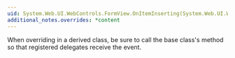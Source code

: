 ```yaml
---
uid: System.Web.UI.WebControls.FormView.OnItemInserting(System.Web.UI.WebControls.FormViewInsertEventArgs)
additional_notes.overrides: *content
---
```


<p>When overriding <xref href="System.Web.UI.WebControls.FormView.OnItemInserting(System.Web.UI.WebControls.FormViewInsertEventArgs)"></xref> in a derived class, be sure to call the base class's <xref href="System.Web.UI.WebControls.FormView.OnItemInserting(System.Web.UI.WebControls.FormViewInsertEventArgs)"></xref> method so that registered delegates receive the event.</p>


